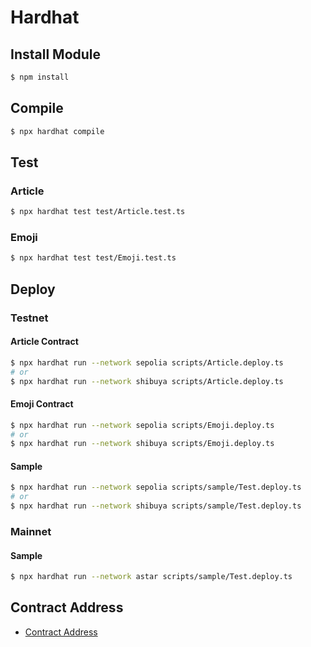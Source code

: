 # Hardhat

## Install Module

```sh
$ npm install
```

## Compile

```sh
$ npx hardhat compile
```

## Test

### Article

```sh
$ npx hardhat test test/Article.test.ts
```

### Emoji

```sh
$ npx hardhat test test/Emoji.test.ts
```

## Deploy

### Testnet

#### Article Contract

```sh
$ npx hardhat run --network sepolia scripts/Article.deploy.ts
# or
$ npx hardhat run --network shibuya scripts/Article.deploy.ts
```

#### Emoji Contract

```sh
$ npx hardhat run --network sepolia scripts/Emoji.deploy.ts
# or
$ npx hardhat run --network shibuya scripts/Emoji.deploy.ts

```

#### Sample

```sh
$ npx hardhat run --network sepolia scripts/sample/Test.deploy.ts
# or
$ npx hardhat run --network shibuya scripts/sample/Test.deploy.ts
```

### Mainnet

#### Sample

```sh
$ npx hardhat run --network astar scripts/sample/Test.deploy.ts
```

## Contract Address

- [Contract Address](./docs/Sepolia.md)
